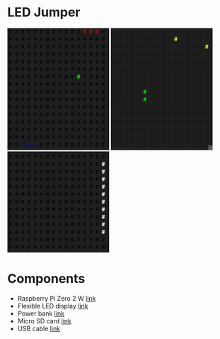 # LED Jumper
![](screenshots/pong.gif)
![](screenshots/snake.gif)
![](screenshots/xmas.gif)
# Components
* Raspberry Pi Zero 2 W [link](https://www.amazon.co.uk/Raspberry-Pi-Zero-2-W/dp/B09KLVX4RT/ref=sr_1_3?crid=2XYQPTYX1BDMS&keywords=raspberry+pi+zero&qid=1647071654&sprefix=raspberry+pi+zero%2Caps%2C75&sr=8-3)
* Flexible LED display [link](https://www.amazon.co.uk/gp/product/B088K1JH6X/ref=ppx_yo_dt_b_search_asin_title?ie=UTF8&psc=1)
* Power bank [link](https://www.amazon.co.uk/Anker-PowerCore-Ultra-Compact-Fast-Charging-Technology/dp/B01CU1EC6Y/ref=sr_1_4?crid=KR8XR198XW8O&keywords=lipstick+power+battery&qid=1647071730&sprefix=lipstick+power+batter%2Caps%2C64&sr=8-4)
* Micro SD card [link](https://www.amazon.co.uk/SanDisk-microSDHC-Adapter-Performance-SDSQUA4-032G-GN6MA/dp/B08GY9NYRM/ref=sr_1_5?crid=2ON0E4XSYL8JK&keywords=microsd&qid=1647071749&sprefix=microsd%2Caps%2C76&sr=8-5)
* USB cable [link](https://www.amazon.co.uk/LILMACC-Micro-Speed-Charger-Cable/dp/B09TPXQYGT/ref=sr_1_3?crid=XNFXV36Y60GY&keywords=usb+micro+cable+60cm&qid=1647071791&sprefix=usb+micro+cable+60cm%2Caps%2C63&sr=8-3)
